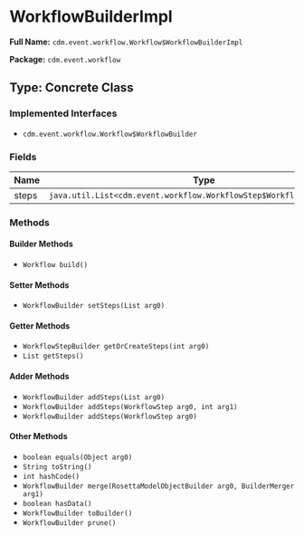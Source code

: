 # WorkflowBuilderImpl

**Full Name:** `cdm.event.workflow.Workflow$WorkflowBuilderImpl`

**Package:** `cdm.event.workflow`

## Type: Concrete Class

### Implemented Interfaces

- `cdm.event.workflow.Workflow$WorkflowBuilder`

### Fields

| Name | Type | Description |
|------|------|-------------|
| steps | `java.util.List<cdm.event.workflow.WorkflowStep$WorkflowStepBuilder>` |  |

### Methods

#### Builder Methods

- `Workflow build()`

#### Setter Methods

- `WorkflowBuilder setSteps(List arg0)`

#### Getter Methods

- `WorkflowStepBuilder getOrCreateSteps(int arg0)`
- `List getSteps()`

#### Adder Methods

- `WorkflowBuilder addSteps(List arg0)`
- `WorkflowBuilder addSteps(WorkflowStep arg0, int arg1)`
- `WorkflowBuilder addSteps(WorkflowStep arg0)`

#### Other Methods

- `boolean equals(Object arg0)`
- `String toString()`
- `int hashCode()`
- `WorkflowBuilder merge(RosettaModelObjectBuilder arg0, BuilderMerger arg1)`
- `boolean hasData()`
- `WorkflowBuilder toBuilder()`
- `WorkflowBuilder prune()`

